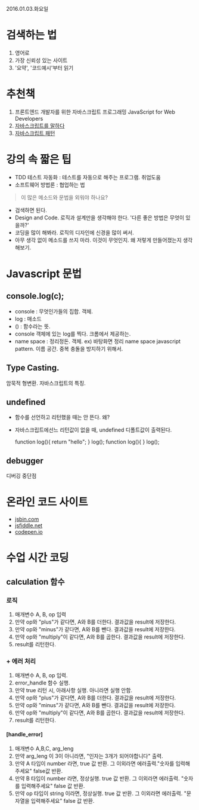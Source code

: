2016.01.03.화요일

# 검색하는 법
1. 영어로
2. 가장 신뢰성 있는 사이트
3. '요약', '코드예시'부터 읽기

# 추천책
1. 프론트엔드 개발자를 위한 자바스크립트 프로그래밍 JavaScript for Web Developers
2. [자바스크립트를 말하다](http://www.yes24.com/24/goods/14533820)
3. [자바스크립트 패턴](http://www.yes24.com/24/goods/5871083)

# 강의 속 짧은 팁
- TDD 테스트 자동화 : 테스트를 자동으로 해주는 프로그램. 취업도움
- 소프트웨어 방법론 : 협업하는 법

> 이 많은 메소드와 문법을 외워야 하나요?

- 검색하면 된다.
- Design and Code. 로직과 설계만을 생각해야 한다. '다른 좋은 방법은 무엇이 있을까?'
- 코딩을 많이 해봐라. 로직의 디자인에 신경을 많이 써서.
- 아무 생각 없이 메소드를 쓰지 마라. 이것이 무엇인지. 왜 저렇게 만들어졌는지 생각해보기.

# Javascript 문법

## console.log(c);
- console : 무엇인가들의 집합. 객체.
- log : 매소드
- () : 함수라는 뜻.
- console 객체에 있는 log를 찍다. 크롬에서 제공하는.
- name space : 정리정돈. 객체. ex) 바탕화면 정리
  name space javascript pattern.
  이름 공간. 중복 충돌을 방지하기 위해서.

## Type Casting.
암묵적 형변환. 자바스크립트의 특징.

## undefined
- 함수를 선언하고 리턴했을 때는 안 뜬다. 왜?
- 자바스크립트에선느 리턴값이 없을 때, undefined 디폴트값이 출력된다.

    function log(){
      return "hello";
    }
    log();
    function log(){
    }
    log();

## debugger
디버깅 중단점

# 온라인 코드 사이트
- [jsbin.com](http://jsbin.com)
- [jsfiddle.net](jsfiddle.net)
- [codepen.io](codeopen.io)

# 수업 시간 코딩

## calculation 함수

### 로직
  1. 매개변수 A, B, op 입력
  2. 만약 op와 "plus"가 같다면, A와 B를 더한다. 결과값을 result에 저장한다.
  3. 만약 op와 "minus"가 같다면, A와 B를 뺀다. 결과값을 result에 저장한다.
  4. 만약 op와 "multiply"이 같다면, A와 B를 곱한다. 결과값을 result에 저장한다.
  5. result를 리턴한다.

### + 에러 처리
  1. 매개변수 A, B, op 입력.
  2. error_handle 함수 실행.
  3. 만약 true 리턴 시, 아래사항 실행. 아니라면 실행 안함.
  4. 만약 op와 "plus"가 같다면, A와 B를 더한다. 결과값을 result에 저장한다.
  5. 만약 op와 "minus"가 같다면, A와 B를 뺀다. 결과값을 result에 저장한다.
  6. 만약 op와 "multiply"이 같다면, A와 B를 곱한다. 결과값을 result에 저장한다.
  7. result를 리턴한다.

#### [handle_error]
  1. 매개변수 A,B,C, arg_leng
  2. 만약 arg_leng 이 3이 아니라면, "인자는 3개가 되어야합니다" 출력.
  2. 만약 A 타입이 number 라면, true 값 반환.
      그 이외라면 에러출력."숫자를 입력해주세요"  false값 반환.
  3. 만약 B 타입이 number 라면, 정상실행. true 값 반환.
      그 이외라면 에러출력. "숫자를 입력해주세요" false 값 반환.
  4. 만약 op 타입이 string 이라면, 정상실행. true 값 반환.
      그 이외라면 에러출력. "문자열을 입력해주세요"  false 값 반환.
